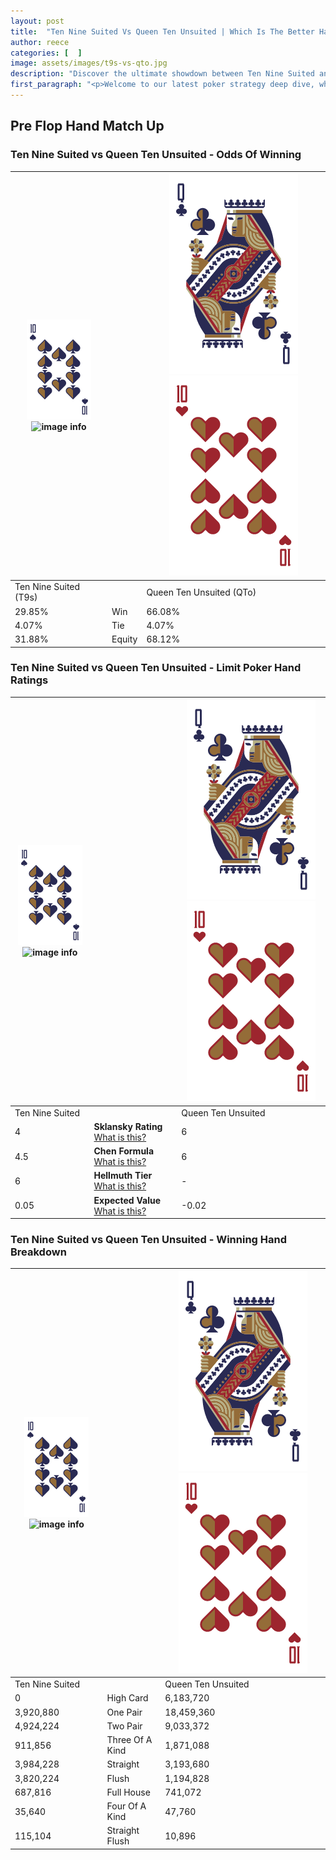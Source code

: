 ```yaml
---
layout: post
title:  "Ten Nine Suited Vs Queen Ten Unsuited | Which Is The Better Hand In Poker? A Complete Guide"
author: reece
categories: [  ]
image: assets/images/t9s-vs-qto.jpg
description: "Discover the ultimate showdown between Ten Nine Suited and Queen Ten Unsuited in poker! Uncover the odds, strategies, and scenarios where one hand triumphs over the other. Get ready to up your poker game with this thrilling analysis."
first_paragraph: "<p>Welcome to our latest poker strategy deep dive, where we're pitting two distinct hands against each other in a high-stakes showdown: Ten Nine Suited vs Queen Ten Unsuited.</p><p>In the dynamic world of poker, every decision counts, and knowing which hand holds the upper hand is key to your success at the table.</p><p>In this article, we'll dissect these two hands, explore the scenarios where one dominates the other, and equip you with the knowledge to make strategic choices that can tip the odds in your favor.</p><p>Get ready to unravel the intriguing dynamics of these poker hands and elevate your game to new heights.</p>"
---
```




[comment]: # (sp0)

## Pre Flop Hand Match Up

<div class="table hand-ratings" markdown="1"> 



### Ten Nine Suited vs Queen Ten Unsuited - Odds Of Winning


    
| ![image info](assets/images/hand1/T.png) ![image info](assets/images/hand1/9s.png) |  | ![image info](assets/images/hand2/Q.png) ![image info](assets/images/hand2/To.png) |
| -------- | -------- | -------- |
| Ten Nine Suited (T9s) |  | Queen Ten Unsuited (QTo) |
| 29.85% | Win | 66.08% |
| 4.07% | Tie | 4.07% |
| 31.88% | Equity | 68.12% |




[comment]: # (sp1)



### Ten Nine Suited vs Queen Ten Unsuited - Limit Poker Hand Ratings


    
| ![image info](assets/images/hand1/T.png) ![image info](assets/images/hand1/9s.png) |  | ![image info](assets/images/hand2/Q.png) ![image info](assets/images/hand2/To.png) |
| -------- | -------- | -------- |
| Ten Nine Suited |  | Queen Ten Unsuited |
| 4 | **Sklansky Rating** [What is this?](/sklansky-rating-explained) | 6 |
| 4.5 | **Chen Formula** [What is this?](/chen-formula-explained) | 6 |
| 6 | **Hellmuth Tier** [What is this?](/Hellmuth-tier-explained) | - |
| 0.05 | **Expected Value** [What is this?](/expected-value-explained) | -0.02 |




[comment]: # (sp2)



### Ten Nine Suited vs Queen Ten Unsuited - Winning Hand Breakdown


    
| ![image info](assets/images/hand1/T.png) ![image info](assets/images/hand1/9s.png) |  | ![image info](assets/images/hand2/Q.png) ![image info](assets/images/hand2/To.png) |
| -------- | -------- | -------- |
| Ten Nine Suited |  | Queen Ten Unsuited |
| 0 | High Card | 6,183,720 |
| 3,920,880 | One Pair | 18,459,360 |
| 4,924,224 | Two Pair | 9,033,372 |
| 911,856 | Three Of A Kind | 1,871,088 |
| 3,984,228 | Straight | 3,193,680 |
| 3,820,224 | Flush | 1,194,828 |
| 687,816 | Full House | 741,072 |
| 35,640 | Four Of A Kind | 47,760 |
| 115,104 | Straight Flush | 10,896 |




[comment]: # (sp3)



</div>

[comment]: # (sp4)



[comment]: # (sp5)


